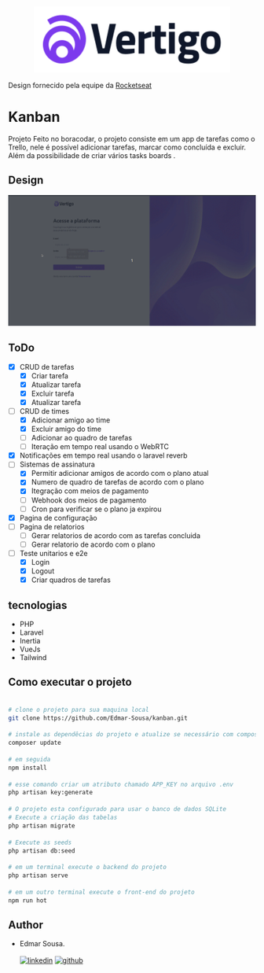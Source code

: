 <p align="center">
<img src="https://github.com/Edmar-Sousa/kanban/blob/master/public/images/logo-large.svg" width="400">
</p>

<p>Design fornecido pela equipe da <a href="https://github.com/Rocketseat">Rocketseat</a></p>

# Kanban
<p>Projeto Feito no boracodar, o projeto consiste em um app de tarefas como o Trello, nele é possível adicionar tarefas, marcar como concluída e excluir. Além da possibilidade de criar vários tasks boards .</p>


## Design
![gif com o design do projeto](https://github.com/Edmar-Sousa/kanban/blob/master/readme.gif)

## ToDo
- [x] CRUD de tarefas 
  - [x] Criar tarefa
  - [x] Atualizar tarefa
  - [x] Excluir tarefa
  - [x] Atualizar tarefa
- [ ] CRUD de times
  - [x] Adicionar amigo ao time
  - [x] Excluir amigo do time
  - [ ] Adicionar ao quadro de tarefas
  - [ ] Iteração em tempo real usando o WebRTC
- [x] Notificações em tempo real usando o laravel reverb
- [ ] Sistemas de assinatura
  - [x] Permitir adicionar amigos de acordo com o plano atual
  - [x] Numero de quadro de tarefas de acordo com o plano
  - [x] Itegração com meios de pagamento
  - [ ] Webhook dos meios de pagamento
  - [ ] Cron para verificar se o plano ja expirou
- [x] Pagina de configuração
- [ ] Pagina de relatorios
  - [ ] Gerar relatorios de acordo com as tarefas concluida
  - [ ] Gerar relatorio de acordo com o plano
- [ ] Teste unitarios e e2e
  - [x] Login
  - [x] Logout
  - [x] Criar quadros de tarefas 

## tecnologias
 - PHP
 - Laravel
 - Inertia
 - VueJs
 - Tailwind

## Como executar o projeto
```bash

# clone o projeto para sua maquina local
git clone https://github.com/Edmar-Sousa/kanban.git

# instale as dependêcias do projeto e atualize se necessário com composer e npm
composer update

# em seguida
npm install

# esse comando criar um atributo chamado APP_KEY no arquivo .env
php artisan key:generate

# O projeto esta configurado para usar o banco de dados SQLite
# Execute a criação das tabelas
php artisan migrate

# Execute as seeds
php artisan db:seed

# em um terminal execute o backend do projeto
php artisan serve

# em um outro terminal execute o front-end do projeto
npm run hot

```


## Author
- Edmar Sousa. <br><br>
[![linkedin](https://img.shields.io/badge/LinkedIn-0077B5?style=for-the-badge&logo=linkedin&logoColor=white)](https://www.linkedin.com/in/edmar-sousa-9666b0201/)
[![github](https://img.shields.io/badge/GitHub-100000?style=for-the-badge&logo=github&logoColor=white)](https://github.com/Edmar-Sousa)
